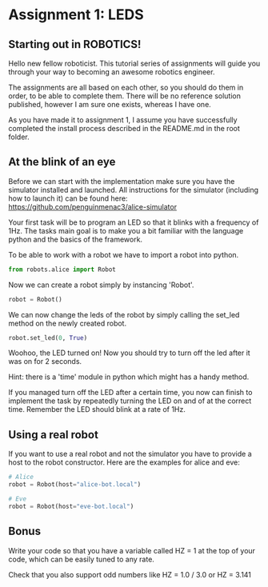 # Assignment 1: LEDS

## Starting out in ROBOTICS!

Hello new fellow roboticist.
This tutorial series of assignments will guide you through your way to becoming an awesome robotics engineer.

The assignments are all based on each other, so you should do them in order, to be able to complete them.
There will be no reference solution published, however I am sure one exists, whereas I have one.

As you have made it to assignment 1, I assume you have successfully completed the install process described in the README.md in the root folder.

## At the blink of an eye

Before we can start with the implementation make sure you have the simulator installed and launched.
All instructions for the simulator (including how to launch it) can be found here: https://github.com/penguinmenac3/alice-simulator

Your first task will be to program an LED so that it blinks with a frequency of 1Hz.
The tasks main goal is to make you a bit familiar with the language python and the basics of the framework.

To be able to work with a robot we have to import a robot into python.

```python
from robots.alice import Robot
```

Now we can create a robot simply by instancing 'Robot'.

```python
robot = Robot()
```

We can now change the leds of the robot by simply calling the set_led method on the newly created robot.

```python
robot.set_led(0, True)
```

Woohoo, the LED turned on! Now you should try to turn off the led after it was on for 2 seconds.

Hint: there is a 'time' module in python which might has a handy method.

If you managed turn off the LED after a certain time, you now can finish to implement the task by repeatedly turning the LED on and of at the correct time.
Remember the LED should blink at a rate of 1Hz.

## Using a real robot

If you want to use a real robot and not the simulator you have to provide a host to the robot constructor.
Here are the examples for alice and eve:

```python
# Alice
robot = Robot(host="alice-bot.local")

# Eve
robot = Robot(host="eve-bot.local")
```

## Bonus

Write your code so that you have a variable called HZ = 1 at the top of your code, which can be easily tuned to any rate.

Check that you also support odd numbers like HZ = 1.0 / 3.0 or HZ = 3.141
